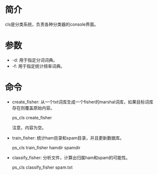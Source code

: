 # 简介 #

cls是分类系统，负责各种分类器的console界面。

# 参数 #

* -d: 用于指定分词词典。
* -f: 用于指定统计频率词典。

# 命令 #

* create_fisher: 从一个txt词库生成一个fisher的marshal词库，如果目标词库存在则覆盖原始内容。

	ps_cls create_fisher

	注意，内容为空。

* train_fisher: 统计ham目录和spam目录，并且更新数据库。

	ps_cls train_fisher hamdir spamdir

* classify_fisher: 分析文件，计算出归属ham和spam的可能性。

	ps_cls classify_fisher spam.txt
